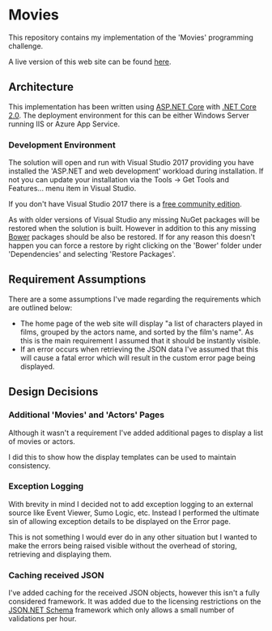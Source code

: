 # Movies

This repository contains my implementation of the 'Movies' programming challenge.

A live version of this web site can be found [here](http://ws-movies.azurewebsites.net/).

## Architecture

This implementation has been written using [ASP.NET Core](https://github.com/aspnet/home) with [.NET Core 2.0](https://github.com/dotnet/core).  The deployment environment for this can be either Windows Server running IIS or Azure App Service.

### Development Environment

The solution will open and run with Visual Studio 2017 providing you have installed the 'ASP.NET and web development' workload during installation.  If not you can update your installation via the Tools -> Get Tools and Features... menu item in Visual Studio.

If you don't have Visual Studio 2017 there is a [free community edition](https://www.visualstudio.com/downloads/).

As with older versions of Visual Studio any missing NuGet packages will be restored when the solution is built.  However in addition to this any missing [Bower](https://bower.io/) packages should be also be restored.  If for any reason this doesn't happen you can force a restore by right clicking on the 'Bower' folder under 'Dependencies' and selecting 'Restore Packages'.

## Requirement Assumptions

There are a some assumptions I've made regarding the requirements which are outlined below:

* The home page of the web site will display "a list of characters played in films, grouped by the actors name, and sorted by the film's name".  As this is the main requirement I assumed that it should be instantly visible.
* If an error occurs when retrieving the JSON data I've assumed that this will cause a fatal error which will result in the custom error page being displayed.

## Design Decisions

### Additional 'Movies' and 'Actors' Pages

Although it wasn't a requirement I've added additional pages to display a list of movies or actors.

I did this to show how the display templates can be used to maintain consistency.

### Exception Logging

With brevity in mind I decided not to add exception logging to an external source like Event Viewer, Sumo Logic, etc.  Instead I performed the ultimate sin of allowing exception details to be displayed on the Error page.

This is not something I would ever do in any other situation but I wanted to make the errors being raised visible without the overhead of storing, retrieving and displaying them.

### Caching received JSON

I've added caching for the received JSON objects, however this isn't a fully considered framework.  It was added due to the licensing restrictions on the [JSON.NET Schema](https://www.newtonsoft.com/jsonschema) framework which only allows a small number of validations per hour.